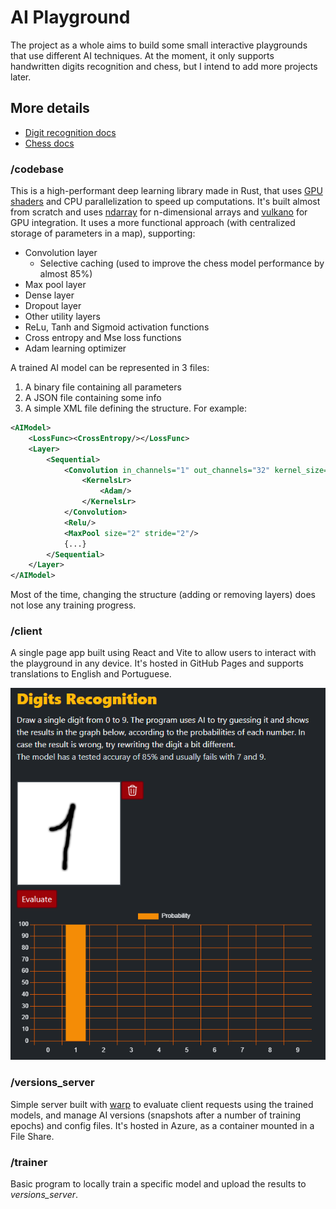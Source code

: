 # AI Playground

The project as a whole aims to build some small interactive playgrounds that use different AI techniques. At the moment,
it only supports handwritten digits recognition and chess, but I intend to add more projects later.

## More details
* [Digit recognition docs](https://github.com/cau777/ai_playground/tree/master/docs/digits)
* [Chess docs](https://github.com/cau777/ai_playground/tree/master/docs/chess)

### /codebase

This is a high-performant deep learning library made in Rust, that
uses [GPU shaders](https://github.com/cau777/ai_playground/tree/master/codebase/src/gpu/shaders) and CPU parallelization
to speed up computations. It's built almost from scratch and uses [ndarray](https://github.com/rust-ndarray/ndarray) for
n-dimensional arrays and [vulkano](https://github.com/vulkano-rs/vulkano) for GPU integration. It uses a more functional
approach (with centralized storage of parameters in a map), supporting:

* Convolution layer
  * Selective caching (used to improve the chess model performance by almost 85%)
* Max pool layer
* Dense layer
* Dropout layer
* Other utility layers
* ReLu, Tanh and Sigmoid activation functions
* Cross entropy and Mse loss functions
* Adam learning optimizer

A trained AI model can be represented in 3 files:
1) A binary file containing all parameters
2) A JSON file containing some info
3) A simple XML file defining the structure. For example:

```xml
<AIModel>
    <LossFunc><CrossEntropy/></LossFunc>
    <Layer>
        <Sequential>
            <Convolution in_channels="1" out_channels="32" kernel_size="5" stride="1" padding="2">
                <KernelsLr>
                    <Adam/>
                </KernelsLr>
            </Convolution>
            <Relu/>
            <MaxPool size="2" stride="2"/>
            {...}
        </Sequential>
    </Layer>
</AIModel>
```

Most of the time, changing the structure (adding or removing layers) does not lose any training progress.

### /client

A single page app built using React and Vite to allow users to interact with the playground in any device. It's hosted
in GitHub Pages and supports translations to English and Portuguese.

![Digit recognition page](https://github.com/cau777/ai_playground/blob/master/docs/screenshots/digits_page.png)

### /versions_server

Simple server built with [warp](https://github.com/seanmonstar/warp) to evaluate client requests using the trained
models, and manage AI versions (snapshots after a number of training epochs) and config files. It's hosted in Azure,
as a container mounted in a File Share.

### /trainer
Basic program to locally train a specific model and upload the results to *versions_server*.
